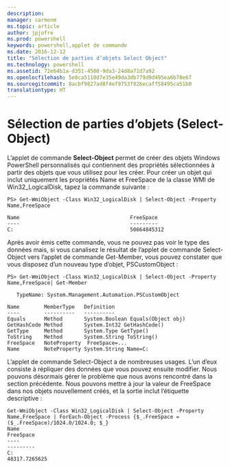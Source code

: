 ```yaml
---
description: 
manager: carmonm
ms.topic: article
author: jpjofre
ms.prod: powershell
keywords: powershell,applet de commande
ms.date: 2016-12-12
title: "Sélection de parties d’objets Select Object"
ms.technology: powershell
ms.assetid: 72e64b1a-d351-4500-9da3-24d8a71d7a92
ms.openlocfilehash: 5e0ca5110d7e35e49da3db779d9d495ea6b78e67
ms.sourcegitcommit: 8acbf9827ad8f4ef9753f826ecaff58495ca51b0
translationtype: HT
---
```

# <a name="selecting-parts-of-objects-select-object"></a>Sélection de parties d’objets (Select-Object)
L’applet de commande **Select-Object** permet de créer des objets Windows PowerShell personnalisés qui contiennent des propriétés sélectionnées à partir des objets que vous utilisez pour les créer. Pour créer un objet qui inclut uniquement les propriétés Name et FreeSpace de la classe WMI de Win32_LogicalDisk, tapez la commande suivante :

```
PS> Get-WmiObject -Class Win32_LogicalDisk | Select-Object -Property Name,FreeSpace

Name                                    FreeSpace
----                                    ---------
C:                                      50664845312
```

Après avoir émis cette commande, vous ne pouvez pas voir le type des données mais, si vous canalisez le résultat de l’applet de commande Select-Object vers l’applet de commande Get-Member, vous pouvez constater que vous disposez d’un nouveau type d’objet, PSCustomObject :

```
PS> Get-WmiObject -Class Win32_LogicalDisk | Select-Object -Property Name,FreeSpace| Get-Member

   TypeName: System.Management.Automation.PSCustomObject

Name        MemberType   Definition
----        ----------   ----------
Equals      Method       System.Boolean Equals(Object obj)
GetHashCode Method       System.Int32 GetHashCode()
GetType     Method       System.Type GetType()
ToString    Method       System.String ToString()
FreeSpace   NoteProperty  FreeSpace=...
Name        NoteProperty System.String Name=C:
```

L’applet de commande Select-Object a de nombreuses usages. L’un d’eux consiste à répliquer des données que vous pouvez ensuite modifier. Nous pouvons désormais gérer le problème que nous avons rencontré dans la section précédente. Nous pouvons mettre à jour la valeur de FreeSpace dans nos objets nouvellement créés, et la sortie inclut l’étiquette descriptive :

```
Get-WmiObject -Class Win32_LogicalDisk | Select-Object -Property Name,FreeSpace | ForEach-Object -Process {$_.FreeSpace = ($_.FreeSpace)/1024.0/1024.0; $_}
Name                                                                  FreeSpace
----                                                                  ---------
C:                                                                48317.7265625
```

